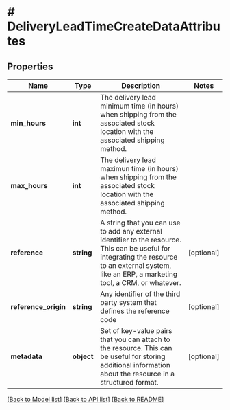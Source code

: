 # # DeliveryLeadTimeCreateDataAttributes

## Properties

Name | Type | Description | Notes
------------ | ------------- | ------------- | -------------
**min_hours** | **int** | The delivery lead minimum time (in hours) when shipping from the associated stock location with the associated shipping method. |
**max_hours** | **int** | The delivery lead maximun time (in hours) when shipping from the associated stock location with the associated shipping method. |
**reference** | **string** | A string that you can use to add any external identifier to the resource. This can be useful for integrating the resource to an external system, like an ERP, a marketing tool, a CRM, or whatever. | [optional]
**reference_origin** | **string** | Any identifier of the third party system that defines the reference code | [optional]
**metadata** | **object** | Set of key-value pairs that you can attach to the resource. This can be useful for storing additional information about the resource in a structured format. | [optional]

[[Back to Model list]](../../README.md#models) [[Back to API list]](../../README.md#endpoints) [[Back to README]](../../README.md)
